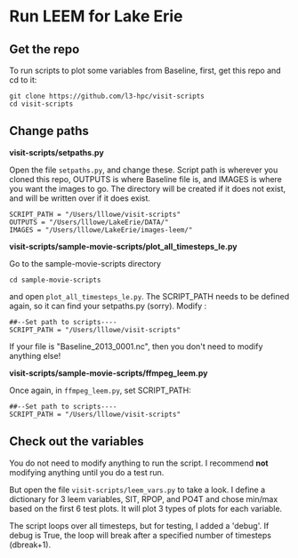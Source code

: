 
# Run LEEM for Lake Erie

## Get the repo
To run scripts to plot some variables from Baseline, first, get this repo and cd to it:
```
git clone https://github.com/l3-hpc/visit-scripts
cd visit-scripts
```

## Change paths

**visit-scripts/setpaths.py**

Open the file `setpaths.py`, and change these.  Script path is wherever you cloned this repo, OUTPUTS is where Baseline file is, and IMAGES is where you want the images to go.  The directory will be created if it does not exist, and will be written over if it does exist.
```
SCRIPT_PATH = "/Users/lllowe/visit-scripts"
OUTPUTS = "/Users/lllowe/LakeErie/DATA/"
IMAGES = "/Users/lllowe/LakeErie/images-leem/"
```

**visit-scripts/sample-movie-scripts/plot_all_timesteps_le.py**

Go to the sample-movie-scripts directory
```
cd sample-movie-scripts
```
and open `plot_all_timesteps_le.py`.  The SCRIPT_PATH needs to be defined again, so it can find your setpaths.py (sorry).  Modify :
```
##--Set path to scripts----
SCRIPT_PATH = "/Users/lllowe/visit-scripts"
```
If your file is "Baseline_2013_0001.nc", then you don't need to modify anything else!

**visit-scripts/sample-movie-scripts/ffmpeg_leem.py**

Once again, in `ffmpeg_leem.py`, set SCRIPT_PATH:
```
##--Set path to scripts----
SCRIPT_PATH = "/Users/lllowe/visit-scripts"
```

## Check out the variables
You do not need to modify anything to run the script.  I recommend **not** modifying anything until you do a test run.

But open the file `visit-scripts/leem_vars.py` to take a look.  I define a dictionary for 3 leem variables, SIT, RPOP, and PO4T and chose min/max based on the first 6 test plots.  It will plot 3 types of plots for each variable.

The script loops over all timesteps, but for testing, I added a 'debug'.  If debug is True, the loop will break after a specified number of timesteps (dbreak+1).







